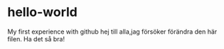 # hello-world
My first experience with github
hej till alla,jag försöker förändra den här filen. Ha det så bra!
